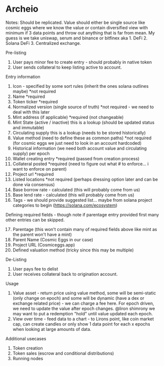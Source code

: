 # Archeio
Notes:
Should be replicated.
Value should either be single source like cosmic eggs where we know the value or contain diversified view with minimum if 3 data points and throw out anything that is far from mean. My guess is we take uniswap, serum and binance or bitfinex aka 1. DeFi 2. Solana DeFi 3. Centralized exchange.

Pre-listing
1. User pays minor fee to create entry - should probably in native token
2. User sends collateral to keep listing active to account.

Entry information
1. Icon - specified by some sort rules (inherit the ones solana outlines maybe) *not required
2. Name *required
3. Token ticker *required
4. Normalized version (single source of truth) *not required - we need to deal with this later
5. Mint address (if applicable) *required (not changeable)
6. Mint State (active / inactive) this is a lookup (should be updated status and immutable)
7. Circulating supply this is a lookup (needs to be stored historically)
8. Value method (need to define these as common paths) *not required (for cosmic eggs we just need to look in an account hardcoded)
9. Historical information (we need both account value and circulating supply) per epoch
10. Wallet creating entry *required (passed from creation process)
11. Collateral posted *required (need to figure out what # to enforce... i want to enforce on parent)
12. Project url *required
13. Listed locations *not required (perhaps dressing option later and can be done via consensus)
14. Base borrow rate - calculated (this will probably come from us)
15. Base lend rate - calculated (this will probably come from us)
16. Tags - we should provide suggested list... maybe from solana project categories to begin (https://solana.com/ecosystem)

Defining required fields - though note if parentage entry provided first many other entries can be skipped.

17. Parentage (this won't contain many of required fields above like mint as the parent won't have a mint)
18. Parent Name (Cosmic Eggs in our case)
19. Project URL (Cosmiceggs.app)
20. Defined valuation method (tricky since this may be multiple)

De-Listing
1. User pays fee to delist
2. User receives collateral back to origination account.

Usage
1. Value asset - return price using value method, some will be semi-static (only change on epoch) and some will be dynamic (have a dex or exchange related price) - we can charge a fee here. For epoch driven, we need to update the value after epoch changes. @liron shimrony  we may want to put a redemption "hold" until value updated each epoch.
2. View over time - feed data to a chart - to Lirons point, like coin market cap, can create candles or only show 1 data point for each x epochs when looking at large amounts of data.

Additional usecases
1. Token creation
2. Token sales (escrow and conditional distributions)
3. Running nodes
